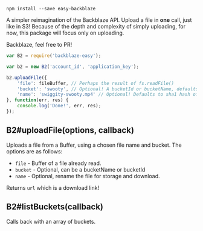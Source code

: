 `npm install --save easy-backblaze`

A simpler reimagination of the Backblaze API. Upload a file in **one** call, just like in S3! Because of the depth and complexity of simply uploading, for now, this package will focus only on uploading. 

Backblaze, feel free to PR!

``` javascript
var B2 = require('backblaze-easy');

var b2 = new B2('account_id', 'application_key');

b2.uploadFile({
    'file': fileBuffer, // Perhaps the result of fs.readFile()
    'bucket': 'swooty', // Optional! A bucketId or bucketName, defaults to first bucket alphabetical
    'name': 'swiggity-swooty.mp4' // Optional! Defaults to sha1 hash of file
}, function(err, res) {
    console.log('Done!', err, res);
});
```

## B2#uploadFile(options, callback)

Uploads a file from a Buffer, using a chosen file name and bucket. The options are as follows:

- `file` - Buffer of a file already read.
- `bucket` - Optional, can be a bucketName or bucketId
- `name` - Optional, rename the file for storage and download.

Returns `url` which is a download link!

## B2#listBuckets(callback)

Calls back with an array of buckets.
